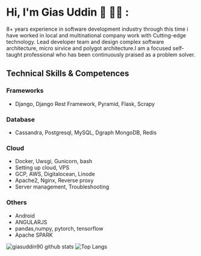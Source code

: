 # Hi, I'm Gias Uddin 👋 👨‍💻 :

8+ years experience in software development industry through this time i have worked in local and multinational company work with Cutting-edge technology.
Lead developer team and design complex software architecture, micro sirvice and polygot architecture.I am a focused self-taught professional who has been continuously praised as a problem solver.


## Technical Skills & Competences
### Frameworks
- Django, Django Rest Framework, Pyramid, Flask, Scrapy

### Database
- Cassandra, Postgresql, MySQL, Dgraph MongoDB, Redis

### Cloud
- Docker, Uwsgi, Gunicorn, bash
- Setting up cloud, VPS
- GCP, AWS, Digitalocean, Linode
- Apache2, Nginx, Reverse proxy
- Server management, Troubleshooting

### Others
- Android
- ANGULARJS
- pandas,numpy, pytorch, tensorflow
- Apache SPARK


![giasuddin90 github stats](https://github-readme-stats.vercel.app/api?username=giasuddin90&show_icons=true&hide_border=true)
![Top Langs](https://github-readme-stats.vercel.app/api/top-langs/?username=giasuddin90&layout=compact)

